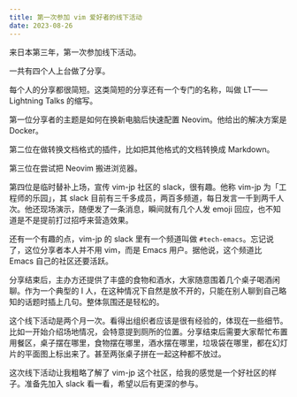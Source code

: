 ```yaml
---
title: 第一次参加 vim 爱好者的线下活动
date: 2023-08-26
---
```

来日本第三年，第一次参加线下活动。

一共有四个人上台做了分享。

每个人的分享都很简短。这类简短的分享还有一个专门的名称，叫做 LT——Lightning Talks 的缩写。

第一位分享者的主题是如何在换新电脑后快速配置 Neovim。他给出的解决方案是 Docker。

第二位在做转换文档格式的插件，比如把其他格式的文档转换成 Markdown。

第三位在尝试把 Neovim 搬进浏览器。

第四位是临时替补上场，宣传 vim-jp 社区的 slack，很有趣。他称  vim-jp 为「工程师的乐园」，其 slack 目前有三千多成员，两百多频道，每日发言一千到两千人次。他还现场演示，随便发了一条消息，瞬间就有几个人发 emoji 回应，也不知道是不是提前打过招呼来营造效果。

还有一个有趣的点，vim-jp 的 slack 里有一个频道叫做 `#tech-emacs`。忘记说了，这位分享者本人并不用 vim，而是 Emacs 用户。据他说，这个频道比 Emacs 自己的社区还要活跃。

分享结束后，主办方还提供了丰盛的食物和酒水，大家随意围着几个桌子喝酒闲聊。作为一个典型的 I 人，在这种情况下自然是放不开的，只能在别人聊到自己略知的话题时插上几句。整体氛围还是轻松的。

这个线下活动是两个月一次。看得出组织者应该是很有经验的，体现在一些细节。比如一开始介绍场地情况，会特意提到厕所的位置。分享结束后需要大家帮忙布置用餐区，桌子摆在哪里，食物摆在哪里，酒水摆在哪里，垃圾袋在哪里，都在幻灯片的平面图上标出来了。甚至两张桌子拼在一起这种都不放过。

这次线下活动让我粗略了解了 vim-jp 这个社区，给我的感觉是一个好社区的样子。准备先加入 slack 看一看，希望以后有更深的参与。